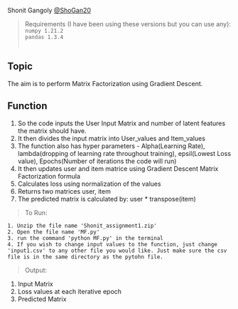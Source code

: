 Shonit Gangoly 
[@ShoGan20](https://github.com/ShoGan20)   
 
  
> Requirements (I have been using these versions but you can use any):   
    `numpy 1.21.2`<br> `pandas 1.3.4` <br><br>
    
## Topic

The aim is to perform Matrix Factorization using Gradient Descent.

## Function

1) So the code inputs the User Input Matrix and number of latent features the matrix should have.
2) It then divides the input matrix into User_values and Item_values
3) The function also has hyper parameters - Alpha(Learning Rate), lambda(dropping of learning rate throughout training), epsil(Lowest Loss value), Epochs(Number of iterations the code will run)
4) It then updates user and item matrice using Gradient Descent Matrix Factorization formula
5) Calculates loss using normalization of the values
6) Returns two matrices user, item
7) The predicted matrix is calculated by: user * transpose(item)

> To Run:  
    
    1. Unzip the file name 'Shonit_assignment1.zip'
    2. Open the file name 'MF.py'
    3. run the command 'python MF.py' in the terminal
    4. If you wish to change input values to the function, just change 'input1.csv' to any other file you would like. Just make sure the csv file is in the same directory as the pytohn file.
 
> Output:
 1) Input Matrix
 2) Loss values at each iterative epoch
 3) Predicted Matrix
